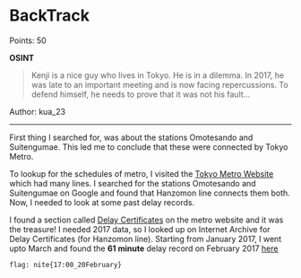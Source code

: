 # BackTrack

Points: 50

__OSINT__

> Kenji is a nice guy who lives in Tokyo. He is in a dilemma. In 2017, he was late to an important meeting and is now facing repercussions. To defend himself, he needs to prove that it was not his fault...

Author: kua_23

---

First thing I searched for, was about the stations Omotesando and Suitengumae. This led me to conclude that these were connected by Tokyo Metro.<br/>

To lookup for the schedules of metro, I visited the [Tokyo Metro Website](https://www.tokyometro.jp/lang_en/index.html) which had many lines. I searched for the stations Omotesando and Suitengumae on Google and found that Hanzomon line connects them both. Now, I needed to look at some past delay records.<br/>

I found a section called [Delay Certificates](https://www.tokyometro.jp/lang_en/delay/history/hanzomon.html) on the metro website and it was the treasure! I needed 2017 data, so I looked up on Internet Archive for Delay Certificates (for Hanzomon line). Starting from January 2017, I went upto March and found the **61 minute** delay record on February 2017 [here](https://web.archive.org/web/20170326043929/https://www.tokyometro.jp/lang_en/delay/history/hanzomon.html)<br/>

```
flag: nite{17:00_20February}
```